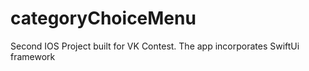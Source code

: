 # categoryChoiceMenu

Second IOS Project built for VK Contest. The app incorporates SwiftUi framework

